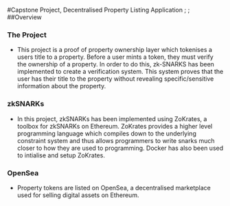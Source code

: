 #Capstone Project, Decentralised Property Listing Application 
![]();
![]();
##Overview
### The Project
- This project is a proof of property ownership layer which tokenises a users title to a property. Before a user mints a token, they must verify the ownership of a property. In order to do this, zk-SNARKS has been implemented to create a verification system. This system proves that the user has their title to the property without revealing specific/sensitive information about the property. 
### zkSNARKs
- In this project, zkSNARKs has been implemented using ZoKrates, a toolbox for zkSNARKs on Ethereum. ZoKrates provides a higher level programming language which compiles down to the underlying constraint system and thus allows programmers to write snarks much closer to how they are used to programming. Docker has also been used to intialise and setup ZoKrates. 
### OpenSea
- Property tokens are listed on OpenSea, a decentralised marketplace used for selling digital assets on Ethereum. 

